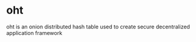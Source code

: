 # oht
oht is an onion distributed hash table used to create secure decentralized application framework
